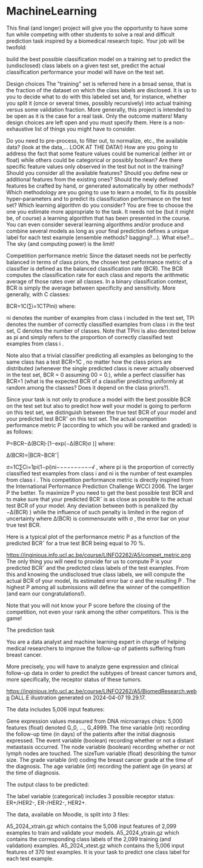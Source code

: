 # MachineLearning

This final (and longer) project will give you the opportunity to have some fun while competing with other students to solve a real and difficult prediction task inspired by a biomedical research topic. Your job will be twofold:

build the best possible classification model on a training set to predict the (undisclosed) class labels on a given test set,
predict the actual classification performance your model will have on the test set.

Design choices
The "training" set is referred here in a broad sense, that is the fraction of the dataset on which the class labels are disclosed. It is up to you to decide what to do with this labeled set and, for instance, whether you split it (once or several times, possibly recursively) into actual training versus some validation fraction. More generally, this project is intended to be open as it is the case for a real task. Only the outcome matters! Many design choices are left open and you must specify them. Here is a non-exhaustive list of things you might have to consider.

Do you need to pre-process, to filter out, to normalize, etc., the available data? (look at the data,... LOOK AT THE DATA!)
How are you going to address the fact that some feature values could be numerical (either int or float) while others could be categorical or possibly boolean? Are there specific feature values only observed in the test but not in the training?
Should you consider all the available features? Should you define new or additional features from the existing ones? Should the newly defined features be crafted by hand, or generated automatically by other methods?
Which methodology are you going to use to learn a model, to fix its possible hyper-parameters and to predict its classification performance on the test set?
Which learning algorithm do you consider? You are free to choose the one you estimate more appropriate to the task. It needs not be (but it might be, of course) a learning algorithm that has been presented in the course. You can even consider several learning algorithms and/or produce and combine several models as long as your final prediction defines a unique label for each test example (ensemble methods? bagging?...).
What else?... The sky (and computing power) is the limit!

Competition performance metric
Since the dataset needs not be perfectly balanced in terms of class priors, the chosen test performance metric of a classifier is defined as the balanced classification rate (BCR). The BCR computes the classification rate for each class and reports the arithmetic average of those rates over all classes. In a binary classification context, BCR is simply the average between specificity and sensitivity. More generally, with C
 classes:

BCR=1C(∑i=1CTPini)
where:

ni
 denotes the number of examples from class i
 included in the test set,
TPi
 denotes the number of correctly classified examples from class i
 in the test set,
C
 denotes the number of classes.
Note that TPini
 is also denoted below as pi
 and simply refers to the proportion of correctly classified test examples from class i
.

Note also that a trivial classifier predicting all examples as belonging to the same class has a test BCR=1C
, no matter how the class priors are distributed (whenever the single predicted class is never actually observed in the test set, BCR = 0 assuming 00
 = 0.), while a perfect classifier has BCR=1
 (what is the expected BCR of a classifier predicting uniformly at random among the classes? Does it depend on the class priors?).

Since your task is not only to produce a model with the best possible BCR on the test set but also to predict how well your model is going to perform on this test set, we distinguish between the true test BCR
 of your model and your predicted test BCRˆ
 on this test set. The actual competition performance metric P
 (according to which you will be ranked and graded) is as follows:

P=BCR−Δ(BCR)⋅[1−exp(−Δ(BCR)σ )]
where:

Δ(BCR)=|BCR−BCRˆ|

σ=1C∑Ci=1pi(1−pi)ni−−−−−−−−−−√
, where pi
 is the proportion of correctly classified test examples from class i
 and ni
 is the number of test examples from class i
.
This competition performance metric is directly inspired from the International Performance Prediction Challenge WCCI 2006. The larger P
 the better. To maximize P
 you need to get the best possible test BCR
 and to make sure that your predicted BCRˆ
 is as close as possible to the actual test BCR
 of your model. Any deviation between both is penalized (by −Δ(BCR)
) while the influence of such penalty is limited in the region of uncertainty where Δ(BCR)
 is commensurate with σ
, the error bar on your true test BCR.

Here is a typical plot of the performance metric P
 as a function of the predicted BCRˆ
 for a true test BCR
 being equal to 70 %.

https://inginious.info.ucl.ac.be/course/LINFO2262/A5/compet_metric.png
The only thing you will need to provide for us to compute P
 is your predicted BCRˆ
 and the predicted class labels of the test examples. From this and knowing the undisclosed true class labels, we will compute the actual BCR
 of your model, its estimated error bar σ
 and the resulting P
. The highest P
 among all submissions will define the winner of the competition (and earn our congratulations!).

Note that you will not know your P
 score before the closing of the competition, not even your rank among the other competitors. This is the game!


The prediction task

You are a data analyst and machine learning expert in charge of helping medical researchers to improve the follow-up of patients suffering from breast cancer.

More precisely, you will have to analyze gene expression and clinical follow-up data in order to predict the subtypes of breast cancer tumors and, more specifically, the receptor status of these tumors.

https://inginious.info.ucl.ac.be/course/LINFO2262/A5/BiomedResearch.webp
DALL.E illustration generated on 2024-04-07 19.29.17.


The data includes 5,006 input features:

Gene expression values measured from DNA microarrays chips: 5,000 features (float) denoted G_0, ..., G_4999.
The time variable (int) recording the follow-up time (in days) of the patients after the initial diagnosis expressed.
The event variable (boolean) recording whether or not a distant metastasis occurred.
The node variable (boolean) recording whether or not lymph nodes are touched.
The sizeTum variable (float) describing the tumor size.
The grade variable (int) coding the breast cancer grade at the time of the diagnosis.
The age variable (int) recording the patient age (in years) at the time of diagnosis.

The output class to be predicted:

The label variable (categorical) includes 3 possible receptor status: ER+/HER2-, ER-/HER2-, HER2+.


The data, available on Moodle, is split into 3 files:

A5_2024_xtrain.gz which contains the 5,006 input features of 2,099 examples to train and validate your models.
A5_2024_ytrain.gz which contains the corresponding class labels of the 2,099 training (and validation) examples.
A5_2024_xtest.gz which contains the 5,006 input features of 370 test examples. It is your task to predict one class label for each test example.

